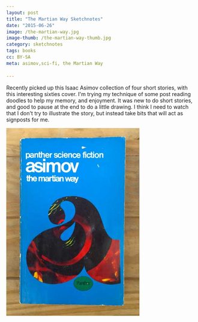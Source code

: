 ```yaml
---
layout: post
title: "The Martian Way Sketchnotes"
date: "2015-06-26"
image: /the-martian-way.jpg
image-thumb: /the-martian-way-thumb.jpg
category: sketchnotes
tags: books
cc: BY-SA
meta: asimov,sci-fi, the Martian Way

---
```


Recently picked up this Isaac Asimov collection of four short stories, with this interesting sixties cover. I'm trying my technique of some post reading doodles to help my memory, and enjoyment. It was new to do short stories, and good to pause at the end to do a little drawing. I think I need to watch that I don't try to illustrate the story, but instead take bits that will act as signposts for me.


<img src="/images/the-martian-way-cover.jpg" alt="The Martian Way Bookcover" />
